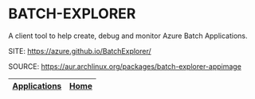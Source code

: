 # BATCH-EXPLORER

 A client tool to help create, debug and monitor Azure Batch Applications.

 SITE: https://azure.github.io/BatchExplorer/

 SOURCE: https://aur.archlinux.org/packages/batch-explorer-appimage

 | [Applications](https://portable-linux-apps.github.io/apps.html) | [Home](https://portable-linux-apps.github.io)
 | --- | --- |
